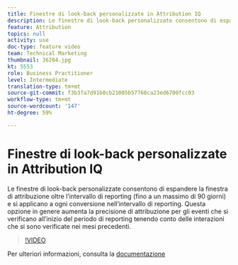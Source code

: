 ```yaml
---
title: Finestre di look-back personalizzate in Attribution IQ
description: Le finestre di look-back personalizzate consentono di espandere la finestra di attribuzione oltre l’intervallo di reporting (fino a un massimo di 90 giorni) e si applicano a ogni conversione nell’intervallo di reporting. Questa opzione in genere aumenta la precisione di attribuzione per gli eventi che si verificano all’inizio del periodo di reporting tenendo conto delle interazioni che si sono verificate nei mesi precedenti.
feature: Attribution
topics: null
activity: use
doc-type: feature video
team: Technical Marketing
thumbnail: 36204.jpg
kt: 5553
role: Business Practitioner
level: Intermediate
translation-type: tm+mt
source-git-commit: f3b3fa7d91b0cb21005b57768ca23ed6700fcc03
workflow-type: tm+mt
source-wordcount: '147'
ht-degree: 59%

---
```



# Finestre di look-back personalizzate in Attribution IQ

Le finestre di look-back personalizzate consentono di espandere la finestra di attribuzione oltre l’intervallo di reporting (fino a un massimo di 90 giorni) e si applicano a ogni conversione nell’intervallo di reporting. Questa opzione in genere aumenta la precisione di attribuzione per gli eventi che si verificano all’inizio del periodo di reporting tenendo conto delle interazioni che si sono verificate nei mesi precedenti.

>[!VIDEO](https://video.tv.adobe.com/v/36204/?quality=12&learn=on)

Per ulteriori informazioni, consulta la [documentazione](https://experienceleague.adobe.com/docs/analytics/analyze/analysis-workspace/attribution/models.html?lang=it-IT#intervalli-di-lookback)
